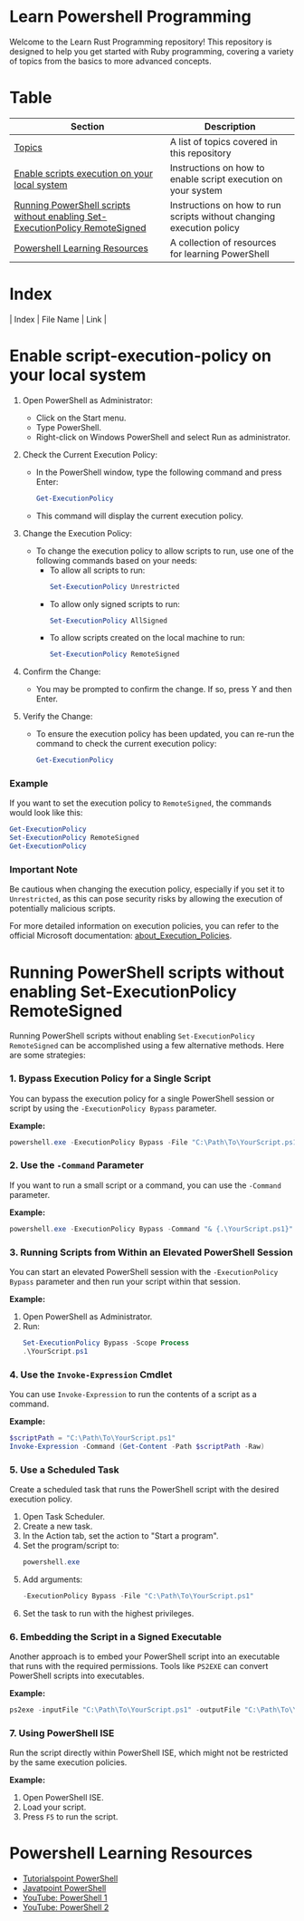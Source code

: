 # Learn Powershell Programming
Welcome to the Learn Rust Programming repository! This repository is designed to help you get started with Ruby programming, covering a variety of topics from the basics to more advanced concepts.
 

# Table

| Section                                                                      | Description                                              |
|------------------------------------------------------------------------------|----------------------------------------------------------|
| [Topics](#Index)                                                             | A list of topics covered in this repository              |
| [Enable scripts execution on your local system](#Enable-script-execution-policy-on-your-local-system) | Instructions on how to enable script execution on your system |
|[Running PowerShell scripts without enabling Set-ExecutionPolicy RemoteSigned](#Running-PowerShell-scripts-without-enabling-Set-ExecutionPolicy-RemoteSigned) | Instructions on how to run scripts without changing execution policy |
| [Powershell Learning Resources](#Powershell-Learning-Resources)              | A collection of resources for learning PowerShell        |

# Index
| Index | File Name                | Link                                                                                                        |


# Enable script-execution-policy on your local system
1. Open PowerShell as Administrator:
   - Click on the Start menu.
   - Type PowerShell.
   - Right-click on Windows PowerShell and select Run as administrator.

2. Check the Current Execution Policy:
   - In the PowerShell window, type the following command and press Enter:
     ```powershell
     Get-ExecutionPolicy
     ```
   - This command will display the current execution policy.

3. Change the Execution Policy:
   - To change the execution policy to allow scripts to run, use one of the following commands based on your needs:
     - To allow all scripts to run:
       ```powershell
       Set-ExecutionPolicy Unrestricted
       ```
     - To allow only signed scripts to run:
       ```powershell
       Set-ExecutionPolicy AllSigned
       ```
     - To allow scripts created on the local machine to run:
       ```powershell
       Set-ExecutionPolicy RemoteSigned
       ```

4. Confirm the Change:
   - You may be prompted to confirm the change. If so, press Y and then Enter.

5. Verify the Change:
   - To ensure the execution policy has been updated, you can re-run the command to check the current execution policy:
     ```powershell
     Get-ExecutionPolicy
     ```

### Example
If you want to set the execution policy to `RemoteSigned`, the commands would look like this:

```powershell
Get-ExecutionPolicy
Set-ExecutionPolicy RemoteSigned
Get-ExecutionPolicy
```

### Important Note
Be cautious when changing the execution policy, especially if you set it to `Unrestricted`, 
as this can pose security risks by allowing the execution of potentially malicious scripts.

For more detailed information on execution policies, you can refer to the official Microsoft documentation:
 [about_Execution_Policies](https://docs.microsoft.com/en-us/powershell/module/microsoft.powershell.core/about/about_execution_policies).



# Running PowerShell scripts without enabling Set-ExecutionPolicy RemoteSigned

Running PowerShell scripts without enabling `Set-ExecutionPolicy RemoteSigned` can be accomplished using a few alternative methods. Here are some strategies:

### 1. Bypass Execution Policy for a Single Script
You can bypass the execution policy for a single PowerShell session or script by using the `-ExecutionPolicy Bypass` parameter.

**Example:**
```powershell
powershell.exe -ExecutionPolicy Bypass -File "C:\Path\To\YourScript.ps1"
```

### 2. Use the `-Command` Parameter
If you want to run a small script or a command, you can use the `-Command` parameter.

**Example:**
```powershell
powershell.exe -ExecutionPolicy Bypass -Command "& {.\YourScript.ps1}"
```

### 3. Running Scripts from Within an Elevated PowerShell Session
You can start an elevated PowerShell session with the `-ExecutionPolicy Bypass` parameter and then run your script within that session.

**Example:**
1. Open PowerShell as Administrator.
2. Run:
   ```powershell
   Set-ExecutionPolicy Bypass -Scope Process
   .\YourScript.ps1
   ```

### 4. Use the `Invoke-Expression` Cmdlet
You can use `Invoke-Expression` to run the contents of a script as a command.

**Example:**
```powershell
$scriptPath = "C:\Path\To\YourScript.ps1"
Invoke-Expression -Command (Get-Content -Path $scriptPath -Raw)
```

### 5. Use a Scheduled Task
Create a scheduled task that runs the PowerShell script with the desired execution policy.

1. Open Task Scheduler.
2. Create a new task.
3. In the Action tab, set the action to "Start a program".
4. Set the program/script to:
   ```powershell
   powershell.exe
   ```
5. Add arguments:
   ```powershell
   -ExecutionPolicy Bypass -File "C:\Path\To\YourScript.ps1"
   ```
6. Set the task to run with the highest privileges.

### 6. Embedding the Script in a Signed Executable
Another approach is to embed your PowerShell script into an executable that runs with the required permissions. Tools like `PS2EXE` can convert PowerShell scripts into executables.

**Example:**
```powershell
ps2exe -inputFile "C:\Path\To\YourScript.ps1" -outputFile "C:\Path\To\YourScript.exe"
```

### 7. Using PowerShell ISE
Run the script directly within PowerShell ISE, which might not be restricted by the same execution policies.

**Example:**
1. Open PowerShell ISE.
2. Load your script.
3. Press `F5` to run the script.


# Powershell Learning Resources

- [Tutorialspoint PowerShell](https://www.tutorialspoint.com/powershell/index.htm)
- [Javatpoint PowerShell](https://www.javatpoint.com/powershell)
- [YouTube: PowerShell 1](https://www.youtube.com/watch?v=nKhcJ6xcPe8)
- [YouTube: PowerShell 2](https://www.youtube.com/watch?v=bPt6DH8NYPY)
